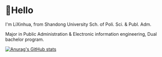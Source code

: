 # 👋Hello

I'm LiXinhua, from Shandong University Sch. of Poli. Sci. & Publ. Adm.

Major in Public Administration & Electronic information engineering, Dual bachelor program.


[![Anurag's GitHub stats](https://github-readme-stats.vercel.app/api?username=Larrtroffen)](https://github.com/anuraghazra/github-readme-stats)

